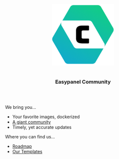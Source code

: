 <p align="center">
  <img width="auto" height="200" src="/ima34ge.png"><br><br>
  <h3 align="center">Easypanel Community</h3><br><br>
  
</p>

We bring you...
- Your favorite images, dockerized
- [A giant community](https://discord.gg/9bcDSXcZQ7)
- Timely, yet accurate updates

Where you can find us...
- [Roadmap](https://roadmap.scalable.gg)
- [Our Templates](https://github.com/Easypanel-Community/.github/blob/main/our-templates.md#our-community-templates)

